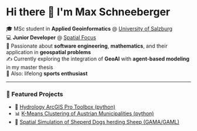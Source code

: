 # Hi there 👋 I'm Max Schneeberger

🎓 MSc student in **Applied Geoinformatics** @ [University of Salzburg](https://www.plus.ac.at/?lang=en)  
💻 **Junior Developer** @ [Spatial Focus](https://www.spatial-focus.net/)  
🧠 Passionate about **software engineering**, **mathematics**, and their application in **geospatial problems**  
✍️ Currently exploring the integration of **GeoAI** with **agent-based modeling** in my master thesis  
🤸 Also: lifelong **sports enthusiast**
  
---  
  
### 🚀 Featured Projects

- 🌊 [Hydrology ArcGIS Pro Toolbox (python)](https://github.com/maxschneeberger/hydrology-arcgispro-pythontoolbox)  
- 📊 [K-Means Clustering of Austrian Municipalities (python)](https://github.com/maxschneeberger/kmeans-clustering-municipalities)  
- 🐶 [Spatial Simulation of Sheperd Dogs herding Sheep (GAMA/GAML)](https://github.com/maxschneeberger/gama-shepherd-dogs)

